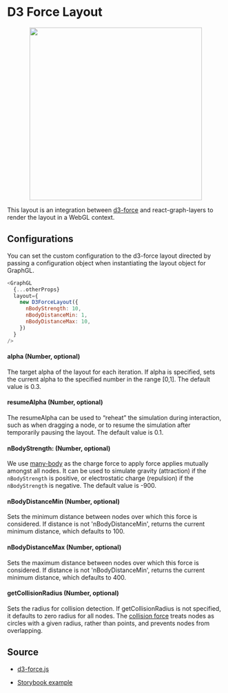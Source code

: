 # D3 Force Layout

<p align="center">
  <img src="/gatsby/images/layouts/d3.png" height="400" />
</p>


This layout is an integration between [d3-force](https://github.com/d3/d3-force) and react-graph-layers to render the layout in a WebGL context.

## Configurations

You can set the custom configuration to the d3-force layout directed by passing a configuration object when instantiating the layout object for GraphGL.

```js
<GraphGL
  {...otherProps}
  layout={
    new D3ForceLayout({
      nBodyStrength: 10,
      nBodyDistanceMin: 1,
      nBodyDistanceMax: 10,
    })
  }
/>
```

#### alpha (Number, optional)
The target alpha of the layout for each iteration. If alpha is specified, sets the current alpha to the specified number in the range [0,1]. The default value is 0.3.

#### resumeAlpha (Number, optional)
The resumeAlpha can be used to “reheat” the simulation during interaction, such as when dragging a node, or to resume the simulation after temporarily pausing the layout.
The default value is 0.1.

#### nBodyStrength: (Number, optional)
We use [many-body](https://github.com/d3/d3-force#many-body) as the charge force to apply force applies mutually amongst all nodes. It can be used to simulate gravity (attraction) if the `nBodyStrength` is positive, or electrostatic charge (repulsion) if the `nBodyStrength` is negative.
The default value is -900.

#### nBodyDistanceMin (Number, optional)
Sets the minimum distance between nodes over which this force is considered. If distance is not 'nBodyDistanceMin', returns the current minimum distance, which defaults to 100.


#### nBodyDistanceMax (Number, optional)
Sets the maximum distance between nodes over which this force is considered. If distance is not 'nBodyDistanceMin', returns the current minimum distance, which defaults to 400.

#### getCollisionRadius (Number, optional)
Sets the radius for collision detection. If getCollisionRadius is not specified, it defaults to zero radius for all nodes.
The [collision force](https://github.com/d3/d3-force#collision) treats nodes as circles with a given radius, rather than points, and prevents nodes from overlapping.

## Source

 - [d3-force.js](TBD/blob/master/src/layouts/d3-force/index.js)

 - [Storybook example](TBD/blob/master/stories/basic-layouts/stories.js#L56-L71)

